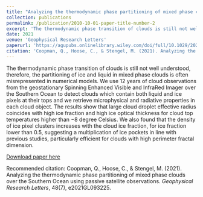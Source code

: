 ```yaml
---
title: "Analyzing the thermodynamic phase partitioning of mixed phase clouds over the Southern Ocean using passive satellite observations"
collection: publications
permalink: /publication/2010-10-01-paper-title-number-2
excerpt: 'The thermodynamic phase transition of clouds is still not well understood, therefore, the partitioning of ice and liquid in mixed phase clouds is often misrepresented in numerical models. We use 12 years of cloud observations from the geostationary Spinning Enhanced Visible and InfraRed Imager over the Southern Ocean to detect clouds which contain both liquid and ice pixels at their tops and we retrieve microphysical and radiative properties in each cloud object. The results show that large cloud droplet effective radius coincides with high ice fraction and high ice optical thickness for cloud top temperatures higher than −8 degree Celsius. We also found that the density of ice pixel clusters increases with the cloud ice fraction, for ice fraction lower than 0.5, suggesting a multiplication of ice pockets in line with previous studies, particularly efficient for clouds with high perimeter fractal dimension.'
date: 2021
venue: 'Geophysical Research Letters'
paperurl: 'https://agupubs.onlinelibrary.wiley.com/doi/full/10.1029/2021GL093225'
citation: 'Coopman, Q., Hoose, C., & Stengel, M. (2021). Analyzing the thermodynamic phase partitioning of mixed phase clouds over the Southern Ocean using passive satellite observations. <i>Geophysical Research Letters</i>, 48(7), e2021GL093225.'
---
```

The thermodynamic phase transition of clouds is still not well understood, therefore, the partitioning of ice and liquid in mixed phase clouds is often misrepresented in numerical models. We use 12 years of cloud observations from the geostationary Spinning Enhanced Visible and InfraRed Imager over the Southern Ocean to detect clouds which contain both liquid and ice pixels at their tops and we retrieve microphysical and radiative properties in each cloud object. The results show that large cloud droplet effective radius coincides with high ice fraction and high ice optical thickness for cloud top temperatures higher than −8 degree Celsius. We also found that the density of ice pixel clusters increases with the cloud ice fraction, for ice fraction lower than 0.5, suggesting a multiplication of ice pockets in line with previous studies, particularly efficient for clouds with high perimeter fractal dimension.

[Download paper here](https://agupubs.onlinelibrary.wiley.com/doi/full/10.1029/2021GL093225)

Recommended citation: Coopman, Q., Hoose, C., & Stengel, M. (2021). Analyzing the thermodynamic phase partitioning of mixed phase clouds over the Southern Ocean using passive satellite observations. <i>Geophysical Research Letters</i>, 48(7), e2021GL093225.
